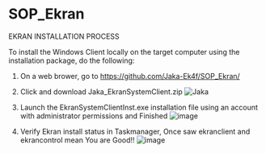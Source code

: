 # SOP_Ekran

EKRAN INSTALLATION PROCESS

To install the Windows Client locally on the target computer using the installation package, do the following:

1. On a web brower, go to https://github.com/Jaka-Ek4f/SOP_Ekran/
   
2. Click and download Jaka_EkranSystemClient.zip
![Jaka](https://github.com/Jaka-Ek4f/SOP_Ekran/assets/156900050/b7fd678c-748a-4ca2-81e0-c17d5c2802bd)

3. Launch the EkranSystemClientInst.exe installation file using an account with administrator permissions and Finished
![image](https://github.com/mice-love-rice/Br9/assets/126450125/7f54ffae-e198-4086-8fc7-16cc49e8a3ef)

4. Verify Ekran install status in Taskmanager, Once saw ekranclient and ekrancontrol mean You are Good!!
![image](https://github.com/mice-love-rice/Br9/assets/126450125/90edde2b-a528-4649-b788-768189546c55)
